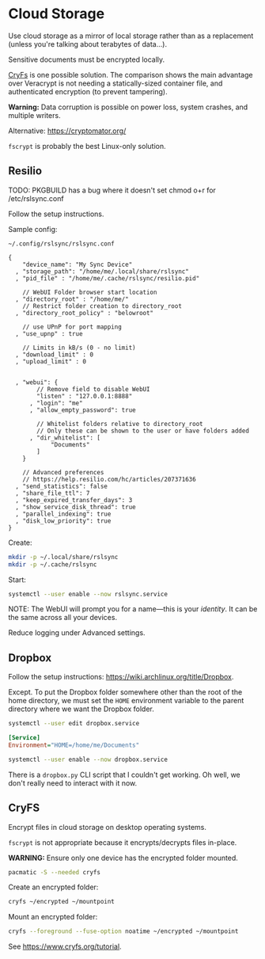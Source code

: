 # Cloud Storage

Use cloud storage as a mirror of local storage rather than as a replacement (unless you're talking about terabytes of data...).

Sensitive documents must be encrypted locally.

[CryFs][cryfs-compare] is one possible solution. The comparison shows the main advantage over Veracrypt is not needing a statically-sized container file, and authenticated encryption (to prevent tampering).

**Warning:** Data corruption is possible on power loss, system crashes, and multiple writers.

Alternative: https://cryptomator.org/

[cryfs-compare]: https://www.cryfs.org/comparison

`fscrypt` is probably the best Linux-only solution.

## Resilio

TODO: PKGBUILD has a bug where it doesn't set chmod o+r for /etc/rslsync.conf

Follow the setup instructions.

Sample config:

`~/.config/rslsync/rslsync.conf`

```
{
    "device_name": "My Sync Device"
  , "storage_path": "/home/me/.local/share/rslsync"
  , "pid_file" : "/home/me/.cache/rslsync/resilio.pid"

    // WebUI Folder browser start location
  , "directory_root" : "/home/me/"
    // Restrict folder creation to directory_root
  , "directory_root_policy" : "belowroot"

    // use UPnP for port mapping
  , "use_upnp" : true

    // Limits in kB/s (0 - no limit)
  , "download_limit" : 0
  , "upload_limit" : 0


  , "webui": {
        // Remove field to disable WebUI
        "listen" : "127.0.0.1:8888"
      , "login": "me"
      , "allow_empty_password": true

        // Whitelist folders relative to directory_root
        // Only these can be shown to the user or have folders added
      , "dir_whitelist": [
            "Documents"
        ]
    }

    // Advanced preferences
    // https://help.resilio.com/hc/articles/207371636
  , "send_statistics": false
  , "share_file_ttl": 7
  , "keep_expired_transfer_days": 3
  , "show_service_disk_thread": true
  , "parallel_indexing": true
  , "disk_low_priority": true
}
```

Create:

```sh
mkdir -p ~/.local/share/rslsync
mkdir -p ~/.cache/rslsync
```

Start:

```sh
systemctl --user enable --now rslsync.service
```

NOTE: The WebUI will prompt you for a name—this is your _identity_. It can be the same across all your devices.

Reduce logging under Advanced settings.

## Dropbox

Follow the setup instructions: <https://wiki.archlinux.org/title/Dropbox>.

Except. To put the Dropbox folder somewhere other than the root of the home directory, we must set the `HOME` environment variable to the parent directory where we want the Dropbox folder.

```sh
systemctl --user edit dropbox.service
```

```ini
[Service]
Environment="HOME=/home/me/Documents"
```

```sh
systemctl --user enable --now dropbox.service
```

There is a `dropbox.py` CLI script that I couldn't get working. Oh well, we don't really need to interact with it now.

## CryFS

Encrypt files in cloud storage on desktop operating systems.

`fscrypt` is not appropriate because it encrypts/decrypts files in-place.

**WARNING:** Ensure only one device has the encrypted folder mounted.

```sh
pacmatic -S --needed cryfs
```

Create an encrypted folder:

```sh
cryfs ~/encrypted ~/mountpoint
```

Mount an encrypted folder:

```sh
cryfs --foreground --fuse-option noatime ~/encrypted ~/mountpoint
```

See <https://www.cryfs.org/tutorial>.
